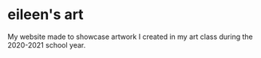 # eileen's art
My website made to showcase artwork I created in my art class during the 2020-2021 school year.
